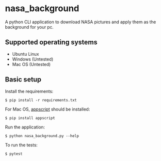 # nasa_background

A python CLI application to download NASA pictures and apply them as the background for your pc.

## Supported operating systems
 - Ubuntu Linux
 - Windows (Untested)
 - Mac OS (Untested)


## Basic setup

Install the requirements:
```
$ pip install -r requirements.txt
```

For Mac OS, [appscript](https://pypi.org/project/appscript/) should be installed:
```
$ pip install appscript
```

Run the application:
```
$ python nasa_background.py --help
```

To run the tests:
```
$ pytest
```
